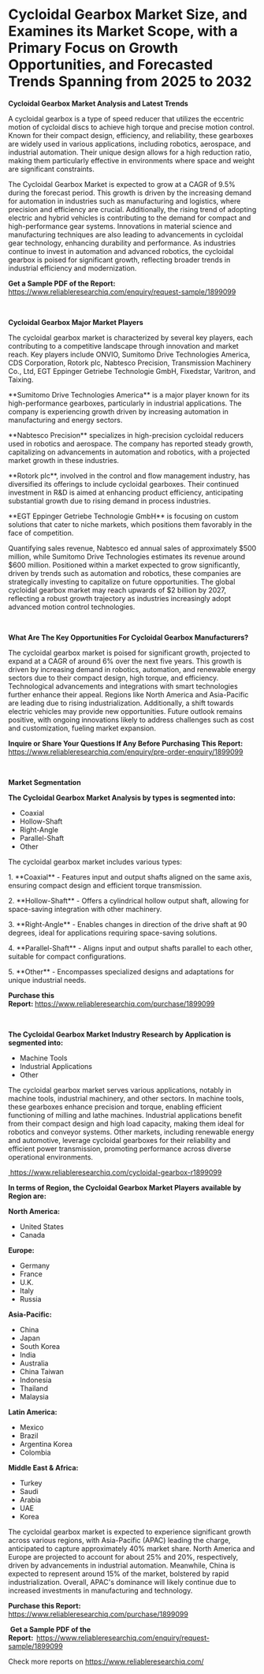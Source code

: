 <p><h1>Cycloidal Gearbox Market Size, and Examines its Market Scope, with a Primary Focus on Growth Opportunities, and Forecasted Trends Spanning from 2025 to 2032</h1></p><p><strong>Cycloidal Gearbox Market Analysis and Latest Trends</strong></p>
<p><p>A cycloidal gearbox is a type of speed reducer that utilizes the eccentric motion of cycloidal discs to achieve high torque and precise motion control. Known for their compact design, efficiency, and reliability, these gearboxes are widely used in various applications, including robotics, aerospace, and industrial automation. Their unique design allows for a high reduction ratio, making them particularly effective in environments where space and weight are significant constraints.</p><p>The Cycloidal Gearbox Market is expected to grow at a CAGR of 9.5% during the forecast period. This growth is driven by the increasing demand for automation in industries such as manufacturing and logistics, where precision and efficiency are crucial. Additionally, the rising trend of adopting electric and hybrid vehicles is contributing to the demand for compact and high-performance gear systems. Innovations in material science and manufacturing techniques are also leading to advancements in cycloidal gear technology, enhancing durability and performance. As industries continue to invest in automation and advanced robotics, the cycloidal gearbox is poised for significant growth, reflecting broader trends in industrial efficiency and modernization.</p></p>
<p><strong>Get a Sample PDF of the Report:&nbsp;</strong> <a href="https://www.reliableresearchiq.com/enquiry/request-sample/1899099?utm_campaign=2468&utm_medium=2&utm_source=Github&utm_content=ia&utm_term=16022025&utm_id=cycloidal-gearbox">https://www.reliableresearchiq.com/enquiry/request-sample/1899099</a></p>
<p>&nbsp;</p>
<p><strong>Cycloidal Gearbox Major Market Players</strong></p>
<p><p>The cycloidal gearbox market is characterized by several key players, each contributing to a competitive landscape through innovation and market reach. Key players include ONVIO, Sumitomo Drive Technologies America, CDS Corporation, Rotork plc, Nabtesco Precision, Transmission Machinery Co., Ltd, EGT Eppinger Getriebe Technologie GmbH, Fixedstar, Varitron, and Taixing.</p><p>**Sumitomo Drive Technologies America** is a major player known for its high-performance gearboxes, particularly in industrial applications. The company is experiencing growth driven by increasing automation in manufacturing and energy sectors. </p><p>**Nabtesco Precision** specializes in high-precision cycloidal reducers used in robotics and aerospace. The company has reported steady growth, capitalizing on advancements in automation and robotics, with a projected market growth in these industries.</p><p>**Rotork plc**, involved in the control and flow management industry, has diversified its offerings to include cycloidal gearboxes. Their continued investment in R&D is aimed at enhancing product efficiency, anticipating substantial growth due to rising demand in process industries.</p><p>**EGT Eppinger Getriebe Technologie GmbH** is focusing on custom solutions that cater to niche markets, which positions them favorably in the face of competition. </p><p>Quantifying sales revenue, Nabtesco ed annual sales of approximately $500 million, while Sumitomo Drive Technologies estimates its revenue around $600 million. Positioned within a market expected to grow significantly, driven by trends such as automation and robotics, these companies are strategically investing to capitalize on future opportunities. The global cycloidal gearbox market may reach upwards of $2 billion by 2027, reflecting a robust growth trajectory as industries increasingly adopt advanced motion control technologies.</p></p>
<p>&nbsp;</p>
<p><strong>What Are The Key Opportunities For Cycloidal Gearbox Manufacturers?</strong></p>
<p><p>The cycloidal gearbox market is poised for significant growth, projected to expand at a CAGR of around 6% over the next five years. This growth is driven by increasing demand in robotics, automation, and renewable energy sectors due to their compact design, high torque, and efficiency. Technological advancements and integrations with smart technologies further enhance their appeal. Regions like North America and Asia-Pacific are leading due to rising industrialization. Additionally, a shift towards electric vehicles may provide new opportunities. Future outlook remains positive, with ongoing innovations likely to address challenges such as cost and customization, fueling market expansion.</p></p>
<p><strong>Inquire or Share Your Questions If Any Before Purchasing This Report:</strong> <a href="https://www.reliableresearchiq.com/enquiry/pre-order-enquiry/1899099?utm_campaign=2468&utm_medium=2&utm_source=Github&utm_content=ia&utm_term=16022025&utm_id=cycloidal-gearbox">https://www.reliableresearchiq.com/enquiry/pre-order-enquiry/1899099</a></p>
<p>&nbsp;</p>
<p><strong>Market Segmentation</strong></p>
<p><strong>The Cycloidal Gearbox Market Analysis by types is segmented into:</strong></p>
<p><ul><li>Coaxial</li><li>Hollow-Shaft</li><li>Right-Angle</li><li>Parallel-Shaft</li><li>Other</li></ul></p>
<p><p>The cycloidal gearbox market includes various types: </p><p>1. **Coaxial** - Features input and output shafts aligned on the same axis, ensuring compact design and efficient torque transmission.</p><p>  </p><p>2. **Hollow-Shaft** - Offers a cylindrical hollow output shaft, allowing for space-saving integration with other machinery.</p><p>3. **Right-Angle** - Enables changes in direction of the drive shaft at 90 degrees, ideal for applications requiring space-saving solutions.</p><p>4. **Parallel-Shaft** - Aligns input and output shafts parallel to each other, suitable for compact configurations.</p><p>5. **Other** - Encompasses specialized designs and adaptations for unique industrial needs.</p></p>
<p><strong>Purchase this Report:&nbsp;</strong><a href="https://www.reliableresearchiq.com/purchase/1899099?utm_campaign=2468&utm_medium=2&utm_source=Github&utm_content=ia&utm_term=16022025&utm_id=cycloidal-gearbox">https://www.reliableresearchiq.com/purchase/1899099</a></p>
<p>&nbsp;</p>
<p><strong>The Cycloidal Gearbox Market Industry Research by Application is segmented into:</strong></p>
<p><ul><li>Machine Tools</li><li>Industrial Applications</li><li>Other</li></ul></p>
<p><p>The cycloidal gearbox market serves various applications, notably in machine tools, industrial machinery, and other sectors. In machine tools, these gearboxes enhance precision and torque, enabling efficient functioning of milling and lathe machines. Industrial applications benefit from their compact design and high load capacity, making them ideal for robotics and conveyor systems. Other markets, including renewable energy and automotive, leverage cycloidal gearboxes for their reliability and efficient power transmission, promoting performance across diverse operational environments.</p></p>
<p><a href="https://www.reliableresearchiq.com/cycloidal-gearbox-r1899099?utm_campaign=2468&utm_medium=2&utm_source=Github&utm_content=ia&utm_term=16022025&utm_id=cycloidal-gearbox">&nbsp;https://www.reliableresearchiq.com/cycloidal-gearbox-r1899099</a></p>
<p><strong>In terms of Region, the Cycloidal Gearbox Market Players available by Region are:</strong></p>
<p>
    <p> <strong> North America: </strong>
        <ul>
            <li>United States</li>
            <li>Canada</li>
        </ul>
        </p> 
    <p> <strong> Europe: </strong>
        <ul>
            <li>Germany</li>
            <li>France</li>
            <li>U.K.</li>
            <li>Italy</li>
            <li>Russia</li>
        </ul>
        </p> 
    <p> <strong> Asia-Pacific: </strong>
        <ul>
            <li>China</li>
            <li>Japan</li>
            <li>South Korea</li>
            <li>India</li>
            <li>Australia</li>
            <li>China Taiwan</li>
            <li>Indonesia</li>
            <li>Thailand</li>
            <li>Malaysia</li>
        </ul>
        </p> 
    <p> <strong> Latin America: </strong>
        <ul>
            <li>Mexico</li>
            <li>Brazil</li>
            <li>Argentina Korea</li>
            <li>Colombia</li>
        </ul>
        </p> 
    <p> <strong> Middle East & Africa: </strong>
        <ul>
            <li>Turkey</li>
            <li>Saudi</li>
            <li>Arabia</li>
            <li>UAE</li>
            <li>Korea</li>
        </ul>
    </p>
    </p>
<p><p>The cycloidal gearbox market is expected to experience significant growth across various regions, with Asia-Pacific (APAC) leading the charge, anticipated to capture approximately 40% market share. North America and Europe are projected to account for about 25% and 20%, respectively, driven by advancements in industrial automation. Meanwhile, China is expected to represent around 15% of the market, bolstered by rapid industrialization. Overall, APAC's dominance will likely continue due to increased investments in manufacturing and technology.</p></p>
<p><strong>Purchase this Report: </strong><a href="https://www.reliableresearchiq.com/purchase/1899099?utm_campaign=2468&utm_medium=2&utm_source=Github&utm_content=ia&utm_term=16022025&utm_id=cycloidal-gearbox">https://www.reliableresearchiq.com/purchase/1899099</a></p>
<p>&nbsp;<strong>Get a Sample PDF of the Report:&nbsp;&nbsp;</strong><a href="https://www.reliableresearchiq.com/enquiry/request-sample/1899099?utm_campaign=2468&utm_medium=2&utm_source=Github&utm_content=ia&utm_term=16022025&utm_id=cycloidal-gearbox">https://www.reliableresearchiq.com/enquiry/request-sample/1899099</a></p>
<p><strong></strong></p>
<p>Check more reports on <a href="https://www.reliableresearchiq.com/?utm_campaign=2468&utm_medium=2&utm_source=Github&utm_content=ia&utm_term=16022025&utm_id=cycloidal-gearbox">https://www.reliableresearchiq.com/</a></p>